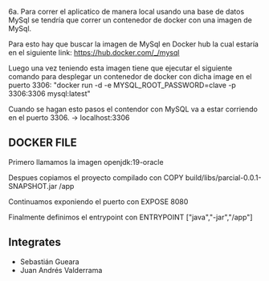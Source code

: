 6a. Para correr el aplicatico de manera local usando una base de datos MySql se tendría que correr un contenedor de docker con una imagen de MySql.

Para esto hay que buscar la imagen de MySql en Docker hub la cual estaría en el siguiente link: https://hub.docker.com/_/mysql

Luego una vez teniendo esta imagen tiene que ejecutar el siguiente comando para desplegar un contenedor de docker con dicha image en el puerto 3306: "docker run -d -e MYSQL_ROOT_PASSWORD=clave -p 3306:3306 mysql:latest"

Cuando se hagan esto pasos el contendor con MySQL va a estar corriendo en el puerto 3306. -> localhost:3306

## DOCKER FILE

Primero llamamos la imagen openjdk:19-oracle

Despues copiamos el proyecto compilado con COPY build/libs/parcial-0.0.1-SNAPSHOT.jar /app

Continuamos exponiendo el puerto con EXPOSE 8080

Finalmente definimos el entrypoint con ENTRYPOINT ["java","-jar","/app"]

## Integrates

- Sebastián Gueara
- Juan Andrés Valderrama
